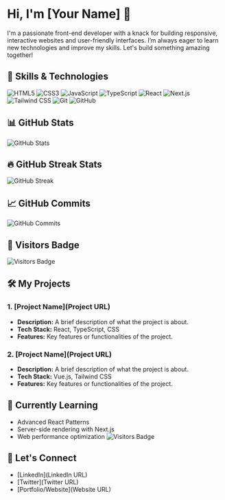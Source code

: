 # Hi, I'm [Your Name] 👋

I'm a passionate front-end developer with a knack for building responsive, interactive websites and user-friendly interfaces. I’m always eager to learn new technologies and improve my skills. Let's build something amazing together!

## 🚀 Skills & Technologies
![HTML5](https://img.shields.io/badge/-HTML5-E34F26?style=flat-square&logo=html5&logoColor=white)
![CSS3](https://img.shields.io/badge/-CSS3-1572B6?style=flat-square&logo=css3&logoColor=white)
![JavaScript](https://img.shields.io/badge/-JavaScript-F7DF1E?style=flat-square&logo=javascript&logoColor=black)
![TypeScript](https://img.shields.io/badge/-TypeScript-3178C6?style=flat-square&logo=typescript&logoColor=white)
![React](https://img.shields.io/badge/-React-61DAFB?style=flat-square&logo=react&logoColor=black)
![Next.js](https://img.shields.io/badge/-Next.js-000000?style=flat-square&logo=next.js&logoColor=white)
![Tailwind CSS](https://img.shields.io/badge/-Tailwind%20CSS-06B6D4?style=flat-square&logo=tailwind-css&logoColor=white)
![Git](https://img.shields.io/badge/-Git-F05032?style=flat-square&logo=git&logoColor=white)
![GitHub](https://img.shields.io/badge/-GitHub-181717?style=flat-square&logo=github&logoColor=white)

## 📊 GitHub Stats
![GitHub Stats](https://github-readme-stats.vercel.app/api?username=yourusername&show_icons=true&hide_title=true&count_private=true&hide=prs&theme=radical)

## 🔥 GitHub Streak Stats
![GitHub Streak](https://github-readme-streak-stats.herokuapp.com/?user=yourusername&theme=radical)

## 📈 GitHub Commits
![GitHub Commits](https://img.shields.io/github/commits-since/yourusername/yourrepo/1.0.0?style=flat-square)


## 🌱 Visitors Badge
![Visitors Badge](https://visitor-badge.laobi.icu/badge?page_id=mohammadreza-2024.mohammadreza-2024)



## 🛠️ My Projects
### 1. **[Project Name](Project URL)**
   - **Description:** A brief description of what the project is about.
   - **Tech Stack:** React, TypeScript, CSS
   - **Features:** Key features or functionalities of the project.
   
### 2. **[Project Name](Project URL)**
   - **Description:** A brief description of what the project is about.
   - **Tech Stack:** Vue.js, Tailwind CSS
   - **Features:** Key features or functionalities of the project.

## 🌱 Currently Learning
- Advanced React Patterns
- Server-side rendering with Next.js
- Web performance optimization
![Visitors Badge](https://visitor-badge.laobi.icu/badge?page_id=exampleuser.my-awesome-project)

## 💬 Let's Connect
- [LinkedIn](LinkedIn URL)
- [Twitter](Twitter URL)
- [Portfolio/Website](Website URL)
